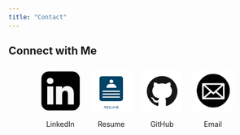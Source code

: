 ```yaml
---
title: "Contact"
---
```


## Connect with Me
 <div style="display: flex; align-items: center; justify-content: center;">
            <div style="text-align: center; margin: 10px;">
                <a href="https://www.linkedin.com/in/mounika-padala-ucsd/">
                    <img src="./image3.png" alt="LinkedIn" height="80" width="80">
                </a>
                <p>LinkedIn</p>
            </div>
            <div style="text-align: center; margin: 10px;">
                <a href="https://drive.google.com/file/d/1tE5Sqnjr0KMEQmY49SfuXRK0_Q4mz7-a/view?usp=sharing">
                    <img src="./image4.png" alt="Resume" height="80" width="80">
                </a>
                <p>Resume</p>
            </div>
            <div style="text-align: center; margin: 10px;">
                <a href="https://github.com/mounikapadala11">
                    <img src="./image1.png" alt="GitHub" height="80" width="80">
                </a>
                <p>GitHub</p>
            </div>
            <div style="text-align: center; margin: 10px;">
                <a href="mailto:mpadala@ucsd.edu">
                    <img src="./image2.png" alt="Email" height="80" width="80">
                </a>
                <p>Email</p>
            </div>
        </div>
        


<!-- ---
title: "Contact"

---

## Connect with Me

[<img src="./image3.png" alt="GitHub" height="80" width="80">](https://www.linkedin.com/in/mounika-padala-ucsd/) 
[LinkedIn](https://www.linkedin.com/in/mounika-padala-ucsd/)


[<img src="./image4.png" alt="GitHub" height="80" width="80">](https://drive.google.com/file/d/1tE5Sqnjr0KMEQmY49SfuXRK0_Q4mz7-a/view?usp=sharing) 
[Resume](https://drive.google.com/file/d/1tE5Sqnjr0KMEQmY49SfuXRK0_Q4mz7-a/view?usp=sharing)


[<img src="./image1.png" alt="GitHub" height="80" width="80">](https://github.com/mounikapadala11) 
[Github](https://github.com/mounikapadala11)


[<img src="./image2.png" alt="GitHub" height="80" width="80">](mailto:mpadala@ucsd.edu) 
[Email : mpadala@ucsd.edu](mailto:mpadala@ucsd.edu)
 -->

